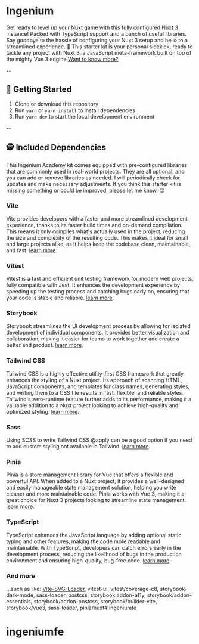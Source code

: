 # Ingenium

Get ready to level up your Nuxt game with this fully configured Nuxt 3 instance! Packed with TypeScript support and a bunch of useful libraries. Say goodbye to the hassle of configuring your Nuxt 3 setup and hello to a streamlined experience.
🙌 This starter kit is your personal sidekick, ready to tackle any project with Nuxt 3, a JavaScript meta-framework built on top of the mighty Vue 3 engine [Want to know more?](https://v3.nuxtjs.org/guide/concepts/introduction).

--

## 🚀 Getting Started

1. Clone or download this repository
2. Run `yarn` or `yarn install` to install dependencies
3. Run `yarn dev` to start the local development environment

--

## 🕵️ Included Dependencies

This Ingenium Academy kit comes equipped with pre-configured libraries that are commonly used in real-world projects. They are all optional, and you can add or remove libraries as needed. I will periodically check for updates and make necessary adjustments. If you think this starter kit is missing something or could be improved, please let me know. 😊

### Vite

Vite provides developers with a faster and more streamlined development experience, thanks to its faster build times and on-demand compilation. This means it only compiles what's actually used in the project, reducing the size and complexity of the resulting code. This makes it ideal for small and large projects alike, as it helps keep the codebase clean, maintainable, and fast.
[learn more](https://vitejs.dev/).

### Vitest

Vitest is a fast and efficient unit testing framework for modern web projects, fully compatible with Jest. It enhances the development experience by speeding up the testing process and catching bugs early on, ensuring that your code is stable and reliable.
[learn more](https://vitest.dev/).

### Storybook

Storybook streamlines the UI development process by allowing for isolated development of individual components. It provides better visualization and collaboration, making it easier for teams to work together and create a better end product.
[learn more](https://storybook.js.org/docs/vue/get-started/introduction).

### Tailwind CSS

Tailwind CSS is a highly effective utility-first CSS framework that greatly enhances the styling of a Nuxt project. Its approach of scanning HTML, JavaScript components, and templates for class names, generating styles, and writing them to a CSS file results in fast, flexible, and reliable styles. Tailwind's zero-runtime feature further adds to its performance, making it a valuable addition to a Nuxt project looking to achieve high-quality and optimized styling.
[learn more](https://tailwindcss.com).

### Sass

Using SCSS to write Tailwind CSS @apply can be a good option if you need to add custom styling not available in Tailwind.
[learn more](https://sass-lang.com/).

### Pinia

Pinia is a store management library for Vue that offers a flexible and powerful API. When added to a Nuxt project, it provides a well-designed and easily manageable state management solution, helping you write cleaner and more maintainable code. Pinia works with Vue 3, making it a great choice for Nuxt 3 projects looking to streamline state management.
[learn more](https://pinia.vuejs.org).

### TypeScript

TypeScript enhances the JavaScript language by adding optional static typing and other features, making the code more readable and maintainable. With TypeScript, developers can catch errors early in the development process, reducing the likelihood of bugs in the production environment and ensuring high-quality, bug-free code.
[learn more](https://www.typescriptlang.org/).

### And more

...such as like: [Vite-SVG-Loader](https://github.com/jpkleemans/vite-svg-loader), vitest-ui, vitest/coverage-c8, storybook-dark-mode, sass-loader, postcss, storybook addon-a11y, storybook/addon-essentials, storybook/addon-postcss, storybook/builder-vite, storybook/vue3, sass-loader, pinia/nuxt# ingeniumfe

# ingeniumfe
